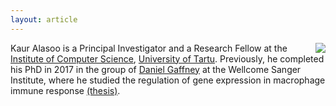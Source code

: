 ```yaml
---
layout: article
---
```


<img style="float: right;" src="https://kauralasoo.github.io/assets/picture.jpeg">

Kaur Alasoo is a Principal Investigator and a Research Fellow at the [Institute of Computer Science](https://www.cs.ut.ee/en), [University of Tartu](https://www.ut.ee/en). Previously, he completed his PhD in 2017 in the group of [Daniel Gaffney](https://www.sanger.ac.uk/science/groups/gaffney-group) at the Wellcome Sanger Institute, where he studied the regulation of gene expression in macrophage immune response [(thesis)](https://www.repository.cam.ac.uk/handle/1810/263855).

